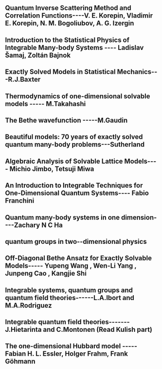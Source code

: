 ##  Quantum Inverse Scattering Method and Correlation Functions----V. E. Korepin, Vladimir E. Korepin, N. M. Bogoliubov, A. G. Izergin
##  Introduction to the Statistical Physics of Integrable Many-body Systems ----  Ladislav Šamaj, Zoltán Bajnok
##  Exactly Solved Models in Statistical Mechanics---R.J.Baxter
## Thermodynamics of one-dimensional solvable models  ----- M.Takahashi 
## The Bethe wavefunction -----M.Gaudin
##  Beautiful models: 70 years of exactly solved quantum many-body problems---Sutherland 
##  Algebraic Analysis of Solvable Lattice Models---- Michio Jimbo, Tetsuji Miwa
##  An Introduction to Integrable Techniques for One-Dimensional Quantum Systems---- Fabio Franchini
##  Quantum many-body systems in one dimension----Zachary N C Ha
##   quantum groups in two--dimensional physics
##  Off-Diagonal Bethe Ansatz for Exactly Solvable Models----- Yupeng Wang , Wen-Li Yang , Junpeng Cao , Kangjie Shi
##  Integrable systems, quantum groups and quantum field theories------L.A.Ibort and M.A.Rodriguez
##  Integrable quantum field theories-------   J.Hietarinta and C.Montonen  (Read Kulish part)
## The one-dimensional Hubbard model -----  Fabian H. L. Essler, ‎Holger Frahm, ‎Frank Göhmann
##  
